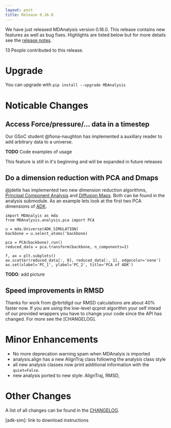 ```yaml
---
layout: post
title: Release 0.16.0
---
```


We have just released MDAnalysis version 0.16.0. This release contains new
features as well as bug fixes. Highlights are listed below but for more details
see the [release notes](https://github.com/MDanalysis/mdanalysis/wiki/...).

13 People contributed to this release.

# Upgrade

You can upgrade with `pip install --upgrade MDAnalysis`

# Noticable Changes

## Access Force/pressure/... data in a timestep

Our GSoC student @fiona-naughton has implemented a auxillary reader to add
arbitrary data to a universe.

**TODO** Code examples of usage

This feature is still in it's beginning and will be expanded in future releases

## Do a dimension reduction with PCA and Dmaps

@jdetle has implemented two new dimension reduction algorithms,
[Principal Component Analysis](pca) and [Diffusion Maps](dmaps-paper). Both can
be found in the analysis submodule. As an example lets look at the first two PCA
dimensions of [ADK](adk-sim).

    import MDAnalyis as mda
    from MDAnalysis.analysis.pca import PCA

    u = mda.Universe(ADK_SIMULATION)
    backbone = u.select_atoms('backbone)

    pca = PCA(backbone).run()
    reduced_data = pca.transform(backbone, n_components=2)

    f, ax = plt.subplots()
    ax.scatter(reduced_data[:, 0], reduced_data[:, 1], edgecolor='none')
    ax.set(xlabel='PC_1', ylabel='PC_2', title='PCA of ADK')

**TODO**: add picture

## Speed improvements in RMSD

Thanks for work from @rbrtdlgd our RMSD calculations are about 40% faster now.
If you are using the low-level qcprot algorithm your self intead of our provided
wrappers you have to change your code since the API has changed. For more see
the [CHANGELOG].

# Minor Enhancements

- No more deprecation warning spam when MDAnalyis is imported
- analysis.align has a new AlignTraj class following the analysis class style
- all new analysis classes now print additional information with the `quiet=False`.
- new analysis ported to new style: AlignTraj, RMSD,


# Other Changes

A list of all changes can be found in the [CHANGELOG](https://github.com/MDAnalysis/mdanalysis/blob/develop/package/CHANGELOG).

[dmaps-paper]: http://look.me.up.a.clementi.md.paper
[pca]: http://wikipedia?
[adk-sim]: link to download instructions
